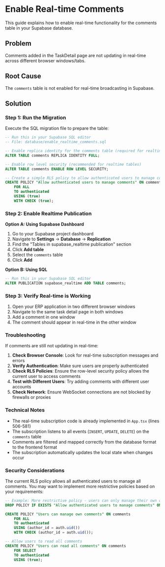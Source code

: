 # Enable Real-time Comments

This guide explains how to enable real-time functionality for the comments table in your Supabase database.

## Problem
Comments added in the TaskDetail page are not updating in real-time across different browser windows/tabs.

## Root Cause
The `comments` table is not enabled for real-time broadcasting in Supabase.

## Solution

### Step 1: Run the Migration
Execute the SQL migration file to prepare the table:

```sql
-- Run this in your Supabase SQL editor
-- File: database/enable_realtime_comments.sql

-- Enable replica identity for the comments table (required for realtime)
ALTER TABLE comments REPLICA IDENTITY FULL;

-- Enable row level security (recommended for realtime tables)
ALTER TABLE comments ENABLE ROW LEVEL SECURITY;

-- Create a simple RLS policy to allow authenticated users to manage comments
CREATE POLICY "Allow authenticated users to manage comments" ON comments
    FOR ALL
    TO authenticated
    USING (true)
    WITH CHECK (true);
```

### Step 2: Enable Realtime Publication

**Option A: Using Supabase Dashboard**
1. Go to your Supabase project dashboard
2. Navigate to **Settings** → **Database** → **Replication**
3. Find the "Tables in supabase_realtime publication" section
4. Click **Add table**
5. Select the `comments` table
6. Click **Add**

**Option B: Using SQL**
```sql
-- Run this in your Supabase SQL editor
ALTER PUBLICATION supabase_realtime ADD TABLE comments;
```

### Step 3: Verify Real-time is Working

1. Open your ERP application in two different browser windows
2. Navigate to the same task detail page in both windows
3. Add a comment in one window
4. The comment should appear in real-time in the other window

### Troubleshooting

If comments are still not updating in real-time:

1. **Check Browser Console**: Look for real-time subscription messages and errors
2. **Verify Authentication**: Make sure users are properly authenticated
3. **Check RLS Policies**: Ensure the row-level security policy allows the current user to access comments
4. **Test with Different Users**: Try adding comments with different user accounts
5. **Check Network**: Ensure WebSocket connections are not blocked by firewalls or proxies

### Technical Notes

- The real-time subscription code is already implemented in `App.tsx` (lines 506-581)
- The subscription listens to all events (`INSERT`, `UPDATE`, `DELETE`) on the `comments` table
- Comments are filtered and mapped correctly from the database format to the frontend format
- The subscription automatically updates the local state when changes occur

### Security Considerations

The current RLS policy allows all authenticated users to manage all comments. You may want to implement more restrictive policies based on your requirements:

```sql
-- Example: More restrictive policy - users can only manage their own comments
DROP POLICY IF EXISTS "Allow authenticated users to manage comments" ON comments;

CREATE POLICY "Users can manage own comments" ON comments
    FOR ALL
    TO authenticated
    USING (author_id = auth.uid())
    WITH CHECK (author_id = auth.uid());

-- Allow users to read all comments
CREATE POLICY "Users can read all comments" ON comments
    FOR SELECT
    TO authenticated
    USING (true);
```
